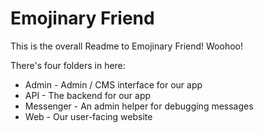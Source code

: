 # Emojinary Friend

This is the overall Readme to Emojinary Friend! Woohoo!

There's four folders in here:

* Admin - Admin / CMS interface for our app
* API - The backend for our app
* Messenger - An admin helper for debugging messages
* Web - Our user-facing website
